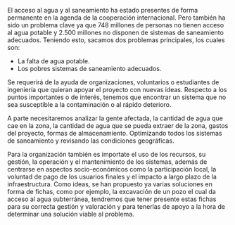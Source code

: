 El acceso al agua y al saneamiento ha estado presentes de forma permanente en la agenda de la cooperación internacional. Pero también ha sido un problema clave ya que 748 millones de personas no tienen acceso al agua potable y 2.500 millones no disponen de sistemas de saneamiento adecuados. Teniendo esto, sacamos dos problemas principales, los cuales son:

  - La falta de agua potable.
  - Los pobres sistemas de saneamiento adecuados.

Se requerirá de la ayuda de organizaciones, voluntarios o estudiantes de ingeniería que quieran apoyar el proyecto con nuevas ideas. Respecto a los puntos importantes o de interés, tenemos que encontrar un sistema que no sea susceptible a la contaminación o al rápido deterioro. 

A parte necesitaremos analizar la gente afectada, la cantidad de agua que cae en la zona, la cantidad de agua que se pueda extraer de la zona, gastos del proyecto, formas de almacenamiento. Optimizando todos los sistemas de saneamiento y revisando las condiciones geográficas.

Para la organización también es importate el uso de los recursos, su gestión, la operación y el mantenimiento de los sistemas, además de centrarse en aspectos socio-económicos como la participación local, la voluntad de pago de los usuarios finales y el impacto a largo plazo de la infraestructura. Como ideas, se han propuesto ya varias soluciones en forma de fichas, como por ejemplo, la excavación de un pozo el cual da acceso al agua subterránea, tendremos que tener presente estas fichas para su correcta gestión y valoración y para tenerlas de apoyo a la hora de determinar una solución viable al problema.
